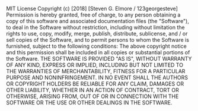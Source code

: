MIT License Copyright (c) [2018] [Steven G. Elmore / 123georgesteve] Permission is hereby granted, free of charge, to any person obtaining a copy of this software and associated documentation files (the "Software"), to deal in the Software without restriction, including without limitation the rights to use, copy, modify, merge, publish, distribute, sublicense, and / or sell copies of the Software, and to permit persons to whom the Software is furnished, subject to the following conditions: The above copyright notice and this permission shall be included in all copies or substantial portions of the Software. THE SOFTWARE IS PROVIDED "AS IS", WITHOUT WARRANTY OF ANY KIND, EXPRESS OR IMPLIED, INCLUDING BUT NOT LIMITED TO THE WARRANTIES OF MERCHANTABILITY, FITNESS FOR A PARTICULAR PURPOSE AND NONINFRINGEMENT. IN NO EVENT SHALL THE AUTHORS OR COPYRIGHT HOLDERS BE RELIABLE FOR ANY CLAIM, DAMAGES OR OTHER LIABILITY, WHETHER IN AN ACTION OF CONTRACT, TORT OR OTHERWISE, ARISING FROM, OUT OF OR IN CONNECTION WITH THE SOFTWARE OR THE USE OR OTHER DEALINGS IN THE SOFTWARE.
